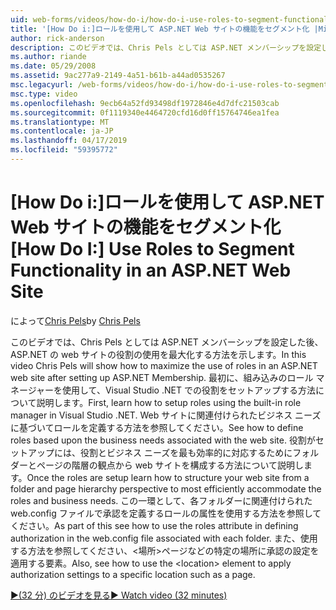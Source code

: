 ```yaml
---
uid: web-forms/videos/how-do-i/how-do-i-use-roles-to-segment-functionality-in-an-aspnet-web-site
title: '[How Do i:]ロールを使用して ASP.NET Web サイトの機能をセグメント化 |Microsoft Docs'
author: rick-anderson
description: このビデオでは、Chris Pels としては ASP.NET メンバーシップを設定した後、ASP.NET の web サイトの役割の使用を最大化する方法を示します。 まず、rol をセットアップする方法を学習します.
ms.author: riande
ms.date: 05/29/2008
ms.assetid: 9ac277a9-2149-4a51-b61b-a44ad0535267
msc.legacyurl: /web-forms/videos/how-do-i/how-do-i-use-roles-to-segment-functionality-in-an-aspnet-web-site
msc.type: video
ms.openlocfilehash: 9ecb64a52fd93498df1972846e4d7dfc21503cab
ms.sourcegitcommit: 0f1119340e4464720cfd16d0ff15764746ea1fea
ms.translationtype: MT
ms.contentlocale: ja-JP
ms.lasthandoff: 04/17/2019
ms.locfileid: "59395772"
---
```

# <a name="how-do-i-use-roles-to-segment-functionality-in-an-aspnet-web-site"></a><span data-ttu-id="1e2fb-104">[How Do i:]ロールを使用して ASP.NET Web サイトの機能をセグメント化</span><span class="sxs-lookup"><span data-stu-id="1e2fb-104">[How Do I:] Use Roles to Segment Functionality in an ASP.NET Web Site</span></span>

<span data-ttu-id="1e2fb-105">によって[Chris Pels](https://twitter.com/chrispels)</span><span class="sxs-lookup"><span data-stu-id="1e2fb-105">by [Chris Pels](https://twitter.com/chrispels)</span></span>

<span data-ttu-id="1e2fb-106">このビデオでは、Chris Pels としては ASP.NET メンバーシップを設定した後、ASP.NET の web サイトの役割の使用を最大化する方法を示します。</span><span class="sxs-lookup"><span data-stu-id="1e2fb-106">In this video Chris Pels will show how to maximize the use of roles in an ASP.NET web site after setting up ASP.NET Membership.</span></span> <span data-ttu-id="1e2fb-107">最初に、組み込みのロール マネージャーを使用して、Visual Studio .NET での役割をセットアップする方法について説明します。</span><span class="sxs-lookup"><span data-stu-id="1e2fb-107">First, learn how to setup roles using the built-in role manager in Visual Studio .NET.</span></span> <span data-ttu-id="1e2fb-108">Web サイトに関連付けられたビジネス ニーズに基づいてロールを定義する方法を参照してください。</span><span class="sxs-lookup"><span data-stu-id="1e2fb-108">See how to define roles based upon the business needs associated with the web site.</span></span> <span data-ttu-id="1e2fb-109">役割がセットアップには、役割とビジネス ニーズを最も効率的に対応するためにフォルダーとページの階層の観点から web サイトを構成する方法について説明します。</span><span class="sxs-lookup"><span data-stu-id="1e2fb-109">Once the roles are setup learn how to structure your web site from a folder and page hierarchy perspective to most efficiently accommodate the roles and business needs.</span></span> <span data-ttu-id="1e2fb-110">この一環として、各フォルダーに関連付けられた web.config ファイルで承認を定義するロールの属性を使用する方法を参照してください。</span><span class="sxs-lookup"><span data-stu-id="1e2fb-110">As part of this see how to use the roles attribute in defining authorization in the web.config file associated with each folder.</span></span> <span data-ttu-id="1e2fb-111">また、使用する方法を参照してください、&lt;場所&gt;ページなどの特定の場所に承認の設定を適用する要素。</span><span class="sxs-lookup"><span data-stu-id="1e2fb-111">Also, see how to use the &lt;location&gt; element to apply authorization settings to a specific location such as a page.</span></span>

[<span data-ttu-id="1e2fb-112">&#9654;(32 分) のビデオを見る</span><span class="sxs-lookup"><span data-stu-id="1e2fb-112">&#9654; Watch video (32 minutes)</span></span>](https://channel9.msdn.com/Blogs/ASP-NET-Site-Videos/how-do-i-use-roles-to-segment-functionality-in-an-aspnet-web-site)
